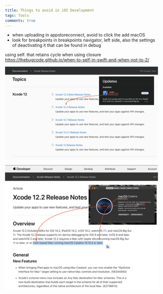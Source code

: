 ```yaml
---
title: Things to avoid in iOS Development
tags: Tools
comments: true
---
```


- when uploading in appstoreconnect, avoid to click the add macOS
- look for breakpoints in breakpoints navigator, left side, also the settings of deactivating it that can be found in debug

using self. that retains cycle when using closure
https://thebugcode.github.io/when-to-self-in-swift-and-when-not-to-2/

![alt text](/assets/img/update-xcode/1.png)



![alt text](/assets/img/update-xcode/2.png)


<br>
<br>
<br>
